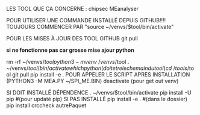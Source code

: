 LES TOOL QUE ÇA CONCERNE : chipsec MEanalyser

POUR UTILISER UNE COMMANDE INSTALLÉ DEPUIS GITHUB!!!!
TOUJOURS COMMENCER PAR "source ~/venvs/$tool/bin/activate"

POUR LES MISES À JOUR DES TOOL GITHUB
git pull

**si ne fonctionne pas car grosse mise ajour python**

rm -rf ~/venvs/$tool
python3 -m venv ~/venvs/$tool
. ~/venvs/$tool/bin/activate
which python (doit etre le chemain du tool)
cd ~/tools/$tool
git pull
pip install -e .
POUR APPELER LE SCRIPT APRES INSTALLATION (PYTHON3 -M MEA.PY ~/SPI_ME.BIN)
deactivate (pour get out venv)

SI DOIT INSTALLÉ DÉPENDENCE
. ~/venvs/$tool/bin/activate
pip install -U pip #(pour updaté pip)
SI PAS INSTALLÉ
pip install -e . #(dans le dossier)
pip install crccheck autrePaquet
